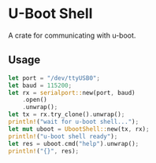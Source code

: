 # U-Boot Shell

A crate for communicating with u-boot.

## Usage

```rust
let port = "/dev/ttyUSB0";
let baud = 115200;
let rx = serialport::new(port, baud)
    .open()
    .unwrap();
let tx = rx.try_clone().unwrap();
println!("wait for u-boot shell...");
let mut uboot = UbootShell::new(tx, rx);
println!("u-boot shell ready");
let res = uboot.cmd("help").unwrap();
println!("{}", res);
```
